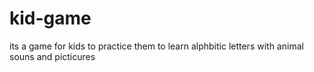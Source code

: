 # kid-game
its a game for kids to practice them to learn alphbitic letters
with animal souns and picticures
